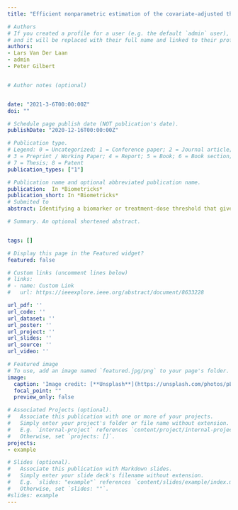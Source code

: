 ```yaml
---
title: "Efficient nonparametric estimation of the covariate-adjusted threshold-responsefunction and thresholds of protection"

# Authors
# If you created a profile for a user (e.g. the default `admin` user), write the username (folder name) here 
# and it will be replaced with their full name and linked to their profile.
authors:
- Lars Van Der Laan
- admin
- Peter Gilbert


# Author notes (optional)


date: "2021-3-6T00:00:00Z"
doi: ""

# Schedule page publish date (NOT publication's date).
publishDate: "2020-12-16T00:00:00Z"

# Publication type.
# Legend: 0 = Uncategorized; 1 = Conference paper; 2 = Journal article;
# 3 = Preprint / Working Paper; 4 = Report; 5 = Book; 6 = Book section;
# 7 = Thesis; 8 = Patent
publication_types: ["1"]

# Publication name and optional abbreviated publication name.
publication:  In *Biometricks*
publication_short: In *Biometricks*
# Submited to
abstract: Identifying a biomarker or treatment-dose threshold that gives a specified level of risk is an important problem, especially in clinical trials. This risk, viewed as a function of thresholds and possibly adjusted for covariates,we call the threshold-response function. Extending the work of Donovan et al (2019), we propose a nonparamet-ric estimator for the covariate-adjusted threshold-response function, which utilizes machine learning and Targeted Maximum Likelihood Estimation (TMLE). The estimator proposed in Donovan etal, which is a nonparametricmaximum likelihood estimator (NPMLE), may be viewed as a special case of the proposed TML estimator. We additionally propose a similar estimator that is based on sequential regression, which also applies when there is outcome missingness. We show that the threshold-response for a given threshold may be viewed as the expected outcome under a stochastic intervention where all participants are given a treatment dose above the threshold. We prove the estimator is efficient and characterize its  asymptotic distribution. A method to construct simultaneous 95% confidence bands for the threshold-response function and its inverse is also given. The methods are assessed in a diverse set of simulation settings with rare outcomes and cumulative case-control sampling. The methods are employed to estimate neutralizing  antibody thresholds for virologically confirmed dengue risk in the CYD14 and CYD15 dengue trials.

# Summary. An optional shortened abstract.


tags: []

# Display this page in the Featured widget?
featured: false

# Custom links (uncomment lines below)
# links:
# - name: Custom Link
#   url: https://ieeexplore.ieee.org/abstract/document/8633228

url_pdf: ''
url_code: ''
url_dataset: ''
url_poster: ''
url_project: ''
url_slides: ''
url_source: ''
url_video: ''

# Featured image
# To use, add an image named `featured.jpg/png` to your page's folder. 
image:
  caption: 'Image credit: [**Unsplash**](https://unsplash.com/photos/pLCdAaMFLTE)'
  focal_point: ""
  preview_only: false

# Associated Projects (optional).
#   Associate this publication with one or more of your projects.
#   Simply enter your project's folder or file name without extension.
#   E.g. `internal-project` references `content/project/internal-project/index.md`.
#   Otherwise, set `projects: []`.
projects:
- example

# Slides (optional).
#   Associate this publication with Markdown slides.
#   Simply enter your slide deck's filename without extension.
#   E.g. `slides: "example"` references `content/slides/example/index.md`.
#   Otherwise, set `slides: ""`.
#slides: example
---
```


